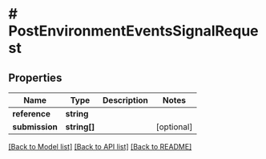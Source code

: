 # # PostEnvironmentEventsSignalRequest

## Properties

Name | Type | Description | Notes
------------ | ------------- | ------------- | -------------
**reference** | **string** |  |
**submission** | **string[]** |  | [optional]

[[Back to Model list]](../../README.md#models) [[Back to API list]](../../README.md#endpoints) [[Back to README]](../../README.md)
